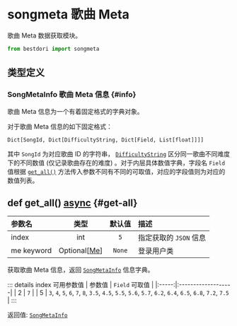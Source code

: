 # songmeta 歌曲 Meta

歌曲 Meta 数据获取模块。

```python
from bestdori import songmeta
```

## 类型定义

### SongMetaInfo 歌曲 Meta 信息 {#info}

歌曲 Meta 信息为一个有着固定格式的字典对象。

对于歌曲 Meta 信息的如下固定格式：

`Dict[SongId, Dict[DifficultyString, Dict[Field, List[float]]]]`

其中 `SongId` 为对应歌曲 ID 的字符串， [`DifficultyString`](/typing/#difficulty-string) 区分同一歌曲不同难度下的不同数值 (仅记录歌曲存在的难度) 。对于内层具体数值字典，字段名 `Field` 值根据 [`get_all()`](#get-all) 方法传入参数不同有不同的可取值，对应的字段值则为对应的数值列表。

## def get_all() <Badge type="tip">[async](/fast-start/#async-sync)</Badge> {#get-all}

| 参数名 | 类型 | 默认值 | 描述 |
|:------|:----:|:-----:|:-----|
| index | int | `5` | 指定获取的 `JSON` 信息 |
| me <Badge type="info">keyword</Badge> | Optional[[Me](./user/#me)] | `None` | 登录用户类 |

获取歌曲 Meta 信息，返回 [`SongMetaInfo`](#info) 信息字典。

::: details index 可用参数值
| 参数值 | `Field` 可取值 |
|:-----:|:-------------------|
| 2 | `7` |
| 5 | `3`, `4`, `5`, `6`, `7`, `8`, `3.5`, `4.5`, `5.5`, `5.6`, `5.7`, `6.2`, `6.4`, `6.5`, `6.8`, `7.2`, `7.5` |
:::

<Badge type="info">返回值:</Badge> [`SongMetaInfo`](#info)
